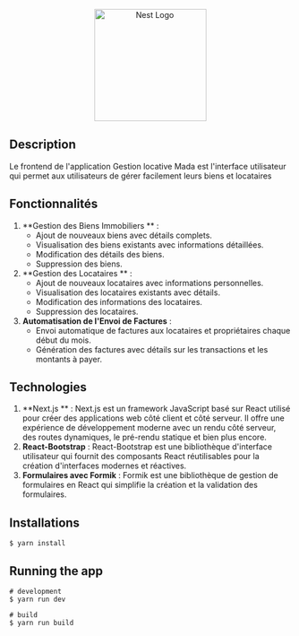 <p align="center">
  <a href="http://next.js.org/" target="blank"><img src="https://i18nexus.com/_next/static/media/nextjs.e54be70c.svg" width="200" alt="Nest Logo" /></a>
</p>

## Description

Le frontend de l'application Gestion locative Mada est l'interface utilisateur qui permet aux utilisateurs de gérer facilement leurs biens et locataires

## Fonctionnalités

1. **Gestion des Biens Immobiliers ** :
   * Ajout de nouveaux biens avec détails complets.
   * Visualisation des biens existants avec informations détaillées.
   * Modification des détails des biens.
   * Suppression des biens.
2. **Gestion des Locataires ** :
   * Ajout de nouveaux locataires avec informations personnelles.
   * Visualisation des locataires existants avec détails.
   * Modification des informations des locataires.
   * Suppression des locataires.
3. **Automatisation de l'Envoi de Factures** :
   * Envoi automatique de factures aux locataires et propriétaires chaque début du mois.
   * Génération des factures avec détails sur les transactions et les montants à payer.


## Technologies

1. **Next.js ** : Next.js est un framework JavaScript basé sur React utilisé pour créer des applications web côté client et côté serveur. Il offre une expérience de développement moderne avec un rendu côté serveur, des routes dynamiques, le pré-rendu statique et bien plus encore.
2. **React-Bootstrap** : React-Bootstrap est une bibliothèque d'interface utilisateur qui fournit des composants React réutilisables pour la création d'interfaces modernes et réactives.
3. **Formulaires avec Formik** : Formik est une bibliothèque de gestion de formulaires en React qui simplifie la création et la validation des formulaires.

## Installations

```
$ yarn install
```

## Running the app

```
# development
$ yarn run dev

# build
$ yarn run build
```

